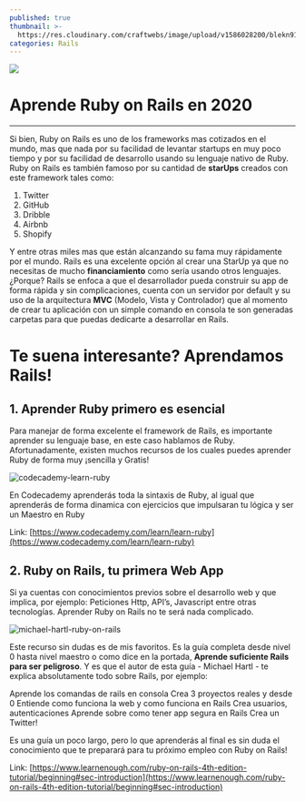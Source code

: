 ```yaml
---
published: true
thumbnail: >-
  https://res.cloudinary.com/craftwebs/image/upload/v1586028200/blekn91890-9-1/blgs-img76/2785.png
categories: Rails
---
```

![](https://res.cloudinary.com/craftwebs/image/upload/v1586028200/blekn91890-9-1/blgs-img76/2785.png)
# Aprende Ruby on Rails en 2020
----

Si bien, Ruby on Rails es uno de los frameworks mas cotizados en el mundo, mas que nada por su facilidad de levantar startups en muy poco tiempo y por su facilidad de desarrollo usando su lenguaje nativo de Ruby. Ruby on Rails es también famoso por su cantidad de **starUps** creados con este framework tales como:

1. Twitter
2. GitHub
3. Dribble
4. Airbnb
5. Shopify


Y entre otras miles mas que están alcanzando su fama muy rápidamente por el mundo. Rails es una excelente opción al crear una StarUp ya que no necesitas de mucho **financiamiento** como sería usando otros lenguajes. ¿Porque? Rails se enfoca a que el desarrollador pueda construir su app de forma rápida y sin complicaciones, cuenta con un servidor por default y su uso de la arquitectura **MVC** (Modelo, Vista y Controlador) que al momento de crear tu aplicación con un simple comando en consola te son generadas carpetas para que puedas dedicarte a desarrollar en Rails.

# Te suena interesante? Aprendamos Rails!


## 1.  Aprender Ruby primero es esencial 

Para manejar de forma excelente el framework de Rails, es importante aprender su lenguaje base, en este caso hablamos de Ruby. Afortunadamente, existen muchos recursos de los cuales puedes aprender Ruby de forma muy ¡sencilla y Gratis!

![codecademy-learn-ruby](https://res.cloudinary.com/craftwebs/image/upload/v1586182888/blekn91890-9-1/blgs-img76/Captura_de_pantalla_2020-04-06_a_la_s_09.20.26.png)

En Codecademy aprenderás toda la sintaxis de Ruby, al igual que aprenderás de forma dinamica con ejercicios que impulsaran tu lógica y ser un Maestro en Ruby

Link: [https://www.codecademy.com/learn/learn-ruby](https://www.codecademy.com/learn/learn-ruby)


## 2.  Ruby on Rails, tu primera Web App

Si ya cuentas con conocimientos previos sobre el desarrollo web y que implica, por ejemplo: Peticiones Http, API’s, Javascript entre otras tecnologías. Aprender Ruby on Rails no te será nada complicado.

![michael-hartl-ruby-on-rails](https://res.cloudinary.com/craftwebs/image/upload/v1586183504/blekn91890-9-1/Captura_de_pantalla_2020-04-06_a_la_s_09.30.31.png)

Este recurso sin dudas es de mis favoritos. Es la guía completa desde nivel 0 hasta nivel maestro o como dice en la portada, **Aprende suficiente Rails para ser peligroso**. Y es que el autor de esta guía - Michael Hartl - te explica absolutamente todo sobre Rails, por ejemplo:

Aprende los comandas de rails en consola
Crea 3 proyectos reales y desde 0
Entiende como funciona la web y como funciona en Rails
Crea usuarios, autenticaciones
Aprende sobre como tener app segura en Rails
Crea un Twitter!

Es una guía un poco largo, pero lo que aprenderás al final es sin duda el conocimiento que te preparará para tu próximo empleo con Ruby on Rails!

Link: [https://www.learnenough.com/ruby-on-rails-4th-edition-tutorial/beginning#sec-introduction](https://www.learnenough.com/ruby-on-rails-4th-edition-tutorial/beginning#sec-introduction)
